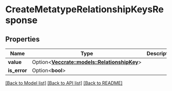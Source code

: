 # CreateMetatypeRelationshipKeysResponse

## Properties

Name | Type | Description | Notes
------------ | ------------- | ------------- | -------------
**value** | Option<[**Vec<crate::models::RelationshipKey>**](RelationshipKey.md)> |  | [optional]
**is_error** | Option<**bool**> |  | [optional]

[[Back to Model list]](../README.md#documentation-for-models) [[Back to API list]](../README.md#documentation-for-api-endpoints) [[Back to README]](../README.md)



